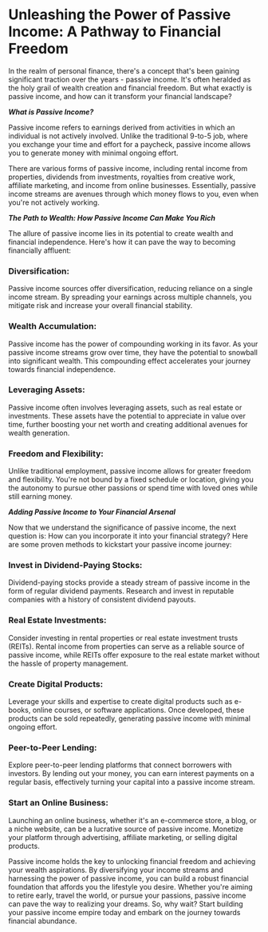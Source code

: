 # Unleashing the Power of Passive Income: A Pathway to Financial Freedom



In the realm of personal finance, there's a concept that's been gaining significant traction over the years - passive income. It's often heralded as the holy grail of wealth creation and financial freedom. But what exactly is passive income, and how can it transform your financial landscape?

***What is Passive Income?***

Passive income refers to earnings derived from activities in which an individual is not actively involved. Unlike the traditional 9-to-5 job, where you exchange your time and effort for a paycheck, passive income allows you to generate money with minimal ongoing effort.

There are various forms of passive income, including rental income from properties, dividends from investments, royalties from creative work, affiliate marketing, and income from online businesses. Essentially, passive income streams are avenues through which money flows to you, even when you're not actively working.

***The Path to Wealth: How Passive Income Can Make You Rich***

The allure of passive income lies in its potential to create wealth and financial independence. Here's how it can pave the way to becoming financially affluent:

### Diversification:
Passive income sources offer diversification, reducing reliance on a single income stream. By spreading your earnings across multiple channels, you mitigate risk and increase your overall financial stability.

### Wealth Accumulation: 
Passive income has the power of compounding working in its favor. As your passive income streams grow over time, they have the potential to snowball into significant wealth. This compounding effect accelerates your journey towards financial independence.

### Leveraging Assets: 
Passive income often involves leveraging assets, such as real estate or investments. These assets have the potential to appreciate in value over time, further boosting your net worth and creating additional avenues for wealth generation.

### Freedom and Flexibility: 
Unlike traditional employment, passive income allows for greater freedom and flexibility. You're not bound by a fixed schedule or location, giving you the autonomy to pursue other passions or spend time with loved ones while still earning money.

***Adding Passive Income to Your Financial Arsenal***

Now that we understand the significance of passive income, the next question is: How can you incorporate it into your financial strategy? Here are some proven methods to kickstart your passive income journey:

### Invest in Dividend-Paying Stocks:
Dividend-paying stocks provide a steady stream of passive income in the form of regular dividend payments. Research and invest in reputable companies with a history of consistent dividend payouts.

### Real Estate Investments:
Consider investing in rental properties or real estate investment trusts (REITs). Rental income from properties can serve as a reliable source of passive income, while REITs offer exposure to the real estate market without the hassle of property management.

### Create Digital Products:
Leverage your skills and expertise to create digital products such as e-books, online courses, or software applications. Once developed, these products can be sold repeatedly, generating passive income with minimal ongoing effort.

### Peer-to-Peer Lending: 
Explore peer-to-peer lending platforms that connect borrowers with investors. By lending out your money, you can earn interest payments on a regular basis, effectively turning your capital into a passive income stream.

### Start an Online Business:
Launching an online business, whether it's an e-commerce store, a blog, or a niche website, can be a lucrative source of passive income. Monetize your platform through advertising, affiliate marketing, or selling digital products.


Passive income holds the key to unlocking financial freedom and achieving your wealth aspirations. By diversifying your income streams and harnessing the power of passive income, you can build a robust financial foundation that affords you the lifestyle you desire. Whether you're aiming to retire early, travel the world, or pursue your passions, passive income can pave the way to realizing your dreams. So, why wait? Start building your passive income empire today and embark on the journey towards financial abundance.
